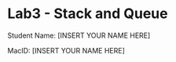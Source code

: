 # Lab3 - Stack and Queue

Student Name:   [INSERT YOUR NAME HERE]

MacID:          [INSERT YOUR NAME HERE]
